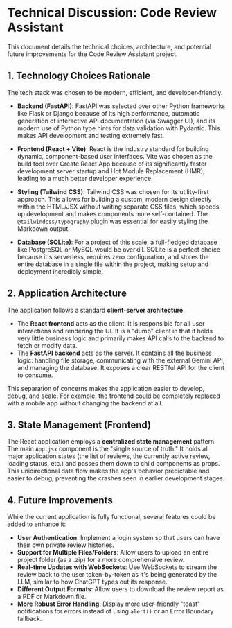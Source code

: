 # Technical Discussion: Code Review Assistant

This document details the technical choices, architecture, and potential future improvements for the Code Review Assistant project.

## 1. Technology Choices Rationale

The tech stack was chosen to be modern, efficient, and developer-friendly.

-   **Backend (FastAPI)**: FastAPI was selected over other Python frameworks like Flask or Django because of its high performance, automatic generation of interactive API documentation (via Swagger UI), and its modern use of Python type hints for data validation with Pydantic. This makes API development and testing extremely fast.

-   **Frontend (React + Vite)**: React is the industry standard for building dynamic, component-based user interfaces. Vite was chosen as the build tool over Create React App because of its significantly faster development server startup and Hot Module Replacement (HMR), leading to a much better developer experience.

-   **Styling (Tailwind CSS)**: Tailwind CSS was chosen for its utility-first approach. This allows for building a custom, modern design directly within the HTML/JSX without writing separate CSS files, which speeds up development and makes components more self-contained. The `@tailwindcss/typography` plugin was essential for easily styling the Markdown output.

-   **Database (SQLite)**: For a project of this scale, a full-fledged database like PostgreSQL or MySQL would be overkill. SQLite is a perfect choice because it's serverless, requires zero configuration, and stores the entire database in a single file within the project, making setup and deployment incredibly simple.

## 2. Application Architecture

The application follows a standard **client-server architecture**.

-   The **React frontend** acts as the client. It is responsible for all user interactions and rendering the UI. It is a "dumb" client in that it holds very little business logic and primarily makes API calls to the backend to fetch or modify data.
-   The **FastAPI backend** acts as the server. It contains all the business logic: handling file storage, communicating with the external Gemini API, and managing the database. It exposes a clear RESTful API for the client to consume.

This separation of concerns makes the application easier to develop, debug, and scale. For example, the frontend could be completely replaced with a mobile app without changing the backend at all.

## 3. State Management (Frontend)

The React application employs a **centralized state management** pattern. The main `App.jsx` component is the "single source of truth." It holds all major application states (the list of reviews, the currently active review, loading status, etc.) and passes them down to child components as props. This unidirectional data flow makes the app's behavior predictable and easier to debug, preventing the crashes seen in earlier development stages.

## 4. Future Improvements

While the current application is fully functional, several features could be added to enhance it:

-   **User Authentication**: Implement a login system so that users can have their own private review histories.
-   **Support for Multiple Files/Folders**: Allow users to upload an entire project folder (as a .zip) for a more comprehensive review.
-   **Real-time Updates with WebSockets**: Use WebSockets to stream the review back to the user token-by-token as it's being generated by the LLM, similar to how ChatGPT types out its response.
-   **Different Output Formats**: Allow users to download the review report as a PDF or Markdown file.
-   **More Robust Error Handling**: Display more user-friendly "toast" notifications for errors instead of using `alert()` or an Error Boundary fallback.